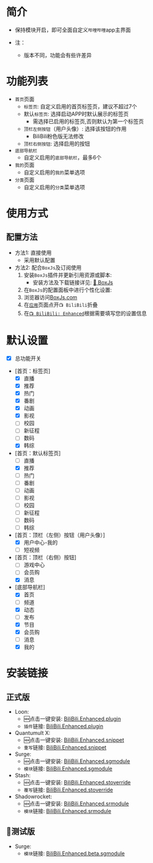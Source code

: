 # 简介
* 保持模块开启，即可全面自定义`哔哩哔哩`app主界面

* 注：
  * 版本不同，功能会有些许差异

# 功能列表
* `首页`页面
  * `标签页`: 自定义启用的首页标签页，建议不超过7个
  * 默认`标签页`: 选择启动APP时默认展示的标签页
    * 需选择已启用的标签页,否则默认为第一个标签页
  * `顶栏左侧按钮`（用户头像）: 选择该按钮的作用
    * BiliBili粉色版无法修改
  * `顶栏右侧按钮`: 选择启用的按钮
* `底部导航栏`
  * 自定义启用的`底部导航栏`，最多6个
* `我的`页面
  * 自定义启用的`我的`菜单选项
* `分类`页面
  * 自定义启用的`分类`菜单选项

# 使用方式
## 配置方法
* 方法1: 直接使用
  * 采用默认配置
* 方法2: 配合`BoxJs`及订阅使用
  1. 安装`BoxJs`插件并更新引用资源或脚本:
     * 安装方法及下载链接详见: [🧰 BoxJs](./🧰-BoxJs)
  2. 在`BoxJs`的配置面板中进行个性化设置:
    1. 浏览器访问[BoxJs.com](http://boxjs.com)
    2. 在[`应用`](http://boxjs.com/#/app)页面点开`📺 BiliBili`折叠
    3. 在[`📺 BiliBili: Enhanced`](http://boxjs.com/#/app/BiliBili.Enhanced)根据需要填写您的设置信息

# 默认设置
- [x] 总功能开关
- [首页：标签页]
  - [x] 直播
  - [x] 推荐
  - [x] 热门
  - [x] 番剧
  - [x] 动画
  - [x] 影视
  - [ ] 校园
  - [ ] 新征程
  - [ ] 数码
  - [x] 韩综
- [首页：默认标签页]
  - [ ] 直播
  - [x] 推荐
  - [ ] 热门
  - [ ] 番剧
  - [ ] 动画
  - [ ] 影视
  - [ ] 校园
  - [ ] 新征程
  - [ ] 数码
  - [ ] 韩综
- [首页：顶栏（左侧）按钮（用户头像）]
  - [x] 用户中心-我的
  - [ ] 短视频
- [首页：顶栏（右侧）按钮]
  - [ ] 游戏中心
  - [ ] 会员购
  - [x] 消息
- [底部导航栏]
  - [x] 首页
  - [ ] 频道
  - [x] 动态
  - [ ] 发布
  - [x] 节目
  - [x] 会员购
  - [ ] 消息
  - [x] 我的

# 安装链接
## 正式版
* Loon:
  * 🆕点击一键安装: [BiliBili.Enhanced.plugin](https://api.boxjs.app/loon/import?plugin=https://raw.githubusercontent.com/BiliUniverse/Enhanced/main/modules/BiliBili.Enhanced.plugin "📺 BiliBili: ⚙ Enhanced") 
  * `插件`链接: [BiliBili.Enhanced.plugin](https://github.com/BiliUniverse/Enhanced/raw/main/modules/BiliBili.Enhanced.plugin "📺 BiliBili: ⚙ Enhanced")
* Quantumult X:
  * 🆕点击一键安装: [BiliBili.Enhanced.snippet](https://api.boxjs.app/quanx/add-resource?remote-resource=%7B%22rewrite_remote%22%3A%5B%22https%3A%2F%2Fgithub.com%2FBiliUniverse%2FEnhanced%2Fraw%2Fmain%2Fmodules%2FBiliBili.Enhanced.snippet%2Ctag%3D%F0%9F%93%BA%20BiliBili%3A%20%E2%9A%99%EF%B8%8F%20Enhanced%22%5D%7D "📺 BiliBili: ⚙ Enhanced")
  * `重写`链接: [BiliBili.Enhanced.snippet](https://github.com/BiliUniverse/Enhanced/raw/main/modules/BiliBili.Enhanced.snippet "📺 BiliBili: ⚙ Enhanced")
* Surge:
  * 🆕点击一键安装: [BiliBili.Enhanced.sgmodule](https://api.boxjs.app/surge/install-module?url=https://github.com/BiliUniverse/Enhanced/raw/main/modules/BiliBili.Enhanced.sgmodule "📺 BiliBili: ⚙ Enhanced")
  * `模块`链接: [BiliBili.Enhanced.sgmodule](https://github.com/BiliUniverse/Enhanced/raw/main/modules/BiliBili.Enhanced.sgmodule "📺 BiliBili: ⚙ Enhanced")
* Stash:
    * 🆕点击一键安装: [BiliBili.Enhanced.stoverride](https://link.stash.ws/install-override/github.com/BiliUniverse/Enhanced/raw/main/modules/BiliBili.Enhanced.stoverride "📺 BiliBili: ⚙ Enhanced")
  * `覆写`链接: [BiliBili.Enhanced.stoverride](https://github.com/BiliUniverse/Enhanced/raw/main/modules/BiliBili.Enhanced.stoverride "📺 BiliBili: ⚙ Enhanced")
* Shadowrocket:
  * 🆕点击一键安装: [BiliBili.Enhanced.srmodule](https://api.boxjs.app/shadowrocket/install?module=https://raw.githubusercontent.com/BiliUniverse/Enhanced/main/modules/BiliBili.Enhanced.srmodule "📺 BiliBili: ⚙ Enhanced")
  * `模块`链接: [BiliBili.Enhanced.srmodule](https://github.com/BiliUniverse/Enhanced/raw/main/modules/BiliBili.Enhanced.srmodule "📺 BiliBili: ⚙ Enhanced")

## 🧪测试版
* Surge:
  * `模块`链接: [BiliBili.Enhanced.beta.sgmodule](https://github.com/BiliUniverse/Enhanced/raw/beta/modules/BiliBili.Enhanced.beta.sgmodule "📺 BiliBili: ⚙ Enhanced β")